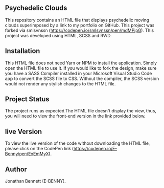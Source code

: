 ## Psychedelic Clouds
This repository contains an HTML file that displays psychedelic moving clouds superimposed by a link to my portfolio on GitHub. This project was forked via smlsvnssn (https://codepen.io/smlsvnssn/pen/mdMPjpG). This project was developed using HTML, SCSS and RWD.

## Installation
This HTML file does not need Yarn or NPM to install the application. Simply open the HTML file to use it. If you would like to fork the design, make sure you have a SASS Compiler installed in your Microsoft Visual Studio Code app to convert the SCSS file to CSS. Without the compiler, the SCSS version would not render any stylish changes to the HTML file.

## Project Status
The project runs as expected.The HTML file doesn't display the view, thus, you will need to view the front-end version in the link provided below.

## live Version
To view the live version of the code without downloading the HTML file, please click on the CodePen link (https://codepen.io/E-Benny/pen/ExEmMyX).

## Author
Jonathan Bennett (E-BENNY).